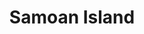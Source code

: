 ---
title: Samoan Island
picture: samoanIsland.jpg
viewer_title: Samoan Island
thumbnail: samoanIsland_t.jpg
alt: Samoan Island
medium: Oil
width: 36"
height: 24"
---